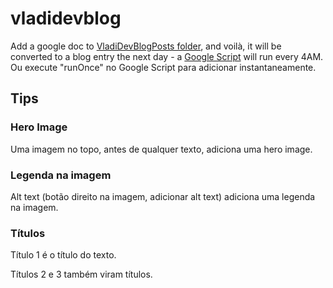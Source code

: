 # vladidevblog

Add a google doc to [VladiDevBlogPosts folder](https://drive.google.com/drive/u/0/folders/1KbWyKW13nhPxydVJBut2LQmhA2AmdCsQ), and voilà, it will be converted to a blog entry the next day - a [Google Script](https://script.google.com/home/projects/1vrjSVUvG_vnSNx7aNuGx1eIAm9q8KfUxiijFKPErbpdw6cC-Khb2G7Kn/edit) will run every 4AM. Ou execute "runOnce" no Google Script para adicionar instantaneamente.

## Tips

### Hero Image

Uma imagem no topo, antes de qualquer texto, adiciona uma hero image.

### Legenda na imagem

Alt text (botão direito na imagem, adicionar alt text) adiciona uma legenda na imagem.

### Títulos

Título 1 é o título do texto.

Títulos 2 e 3 também viram títulos.
